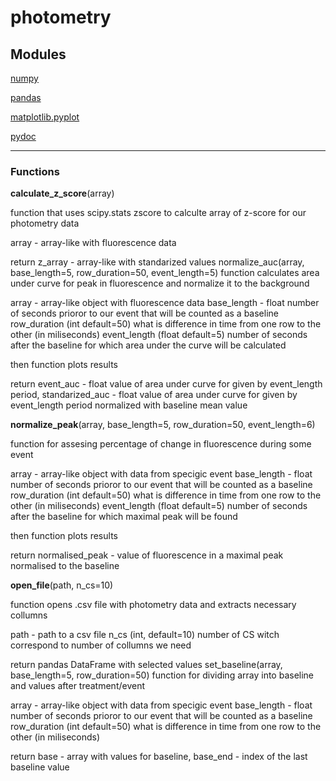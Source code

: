 
 
# photometry	

 
## Modules
      	 	
[numpy](https://numpy.org/doc/stable/)  

[pandas](https://pandas.pydata.org/docs/)  

[matplotlib.pyplot](https://matplotlib.org/stable/tutorials/pyplot.html)  

[pydoc](https://docs.python.org/3/library/pydoc.html)

---

### Functions
      	 	
**calculate_z_score**(array)  

function that uses scipy.stats zscore to calculte array of z-score for 
our photometry data
 
array - array-like with fluorescence data
 
return z_array - array-like with standarized values
normalize_auc(array, base_length=5, row_duration=50, event_length=5)
function calculates area under curve for peak in fluorescence and normalize it to the background
 
array - array-like object with fluorescence data
base_length - float number of seconds prioror to our event that will be counted as a baseline
row_duration (int default=50) what is difference in time from one row to the other (in miliseconds)
event_length (float default=5) number of seconds after the baseline
for which area under the curve will be calculated
 
then function plots results
 
return event_auc - float value of area under curve for given by event_length period, 
standarized_auc - float value of area under curve for given by event_length period 
normalized with baseline mean value  

**normalize_peak**(array, base_length=5, row_duration=50, event_length=6)  

function for assesing percentage of change in fluorescence during some event
 
array - array-like object with data from specigic event
base_length - float number of seconds prioror to our event that will be counted as a baseline
row_duration (int default=50) what is difference in time from one row to the other (in miliseconds)
event_length (float default=5) number of seconds after the baseline
for which maximal peak will be found
 
then function plots results
 
return normalised_peak - value of fluorescence in a maximal peak normalised to the baseline  

**open_file**(path, n_cs=10)  

function opens .csv file with photometry data
and extracts necessary collumns
 
path - path to a csv file
n_cs (int, default=10) number of CS witch correspond to number of collumns we need
 
return pandas DataFrame with selected values
set_baseline(array, base_length=5, row_duration=50)
function for dividing array into baseline and values after treatment/event
 
array - array-like object with data from specigic event
base_length - float number of seconds prioror to our event that will be counted as a baseline
row_duration (int default=50) what is difference in time from one row to the other (in miliseconds)
 
return base - array with values for baseline, base_end - index of the last baseline value

